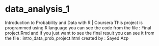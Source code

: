 # data_analysis_1
 Introduction to Probability and Data with R | Coursera
This project is programmed using R language you can see the code from the file : Final project.Rmd
and if you just want to see the final result you can see it from the file : intro_data_prob_project.html
created by : Sayed Azp
